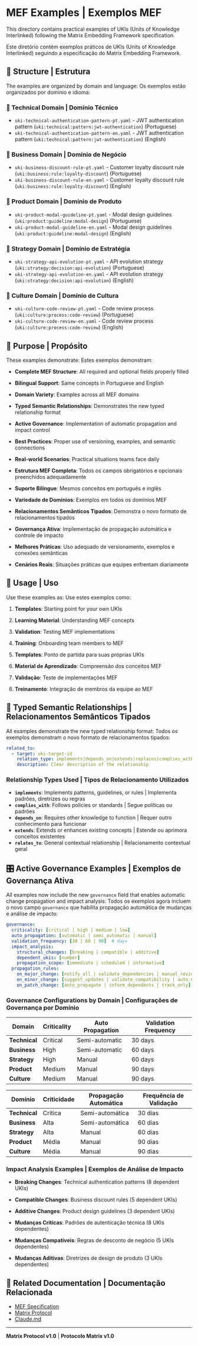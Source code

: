 # MEF Examples | Exemplos MEF

This directory contains practical examples of UKIs (Units of Knowledge Interlinked) following the Matrix Embedding Framework specification.

Este diretório contém exemplos práticos de UKIs (Units of Knowledge Interlinked) seguindo a especificação do Matrix Embedding Framework.

## 📁 Structure | Estrutura

The examples are organized by domain and language:
Os exemplos estão organizados por domínio e idioma:

### 🔧 Technical Domain | Domínio Técnico
- `uki-technical-authentication-pattern-pt.yaml` - JWT authentication pattern (`uki:technical:pattern:jwt-authentication`) (Portuguese)
- `uki-technical-authentication-pattern-en.yaml` - JWT authentication pattern (`uki:technical:pattern:jwt-authentication`) (English)

### 💼 Business Domain | Domínio de Negócio
- `uki-business-discount-rule-pt.yaml` - Customer loyalty discount rule (`uki:business:rule:loyalty-discount`) (Portuguese)
- `uki-business-discount-rule-en.yaml` - Customer loyalty discount rule (`uki:business:rule:loyalty-discount`) (English)

### 🎨 Product Domain | Domínio de Produto
- `uki-product-modal-guideline-pt.yaml` - Modal design guidelines (`uki:product:guideline:modal-design`) (Portuguese)
- `uki-product-modal-guideline-en.yaml` - Modal design guidelines (`uki:product:guideline:modal-design`) (English)

### 🎯 Strategy Domain | Domínio de Estratégia
- `uki-strategy-api-evolution-pt.yaml` - API evolution strategy (`uki:strategy:decision:api-evolution`) (Portuguese)
- `uki-strategy-api-evolution-en.yaml` - API evolution strategy (`uki:strategy:decision:api-evolution`) (English)

### 🤝 Culture Domain | Domínio de Cultura
- `uki-culture-code-review-pt.yaml` - Code review process (`uki:culture:process:code-review`) (Portuguese)
- `uki-culture-code-review-en.yaml` - Code review process (`uki:culture:process:code-review`) (English)

## 🎯 Purpose | Propósito

These examples demonstrate:
Estes exemplos demonstram:

- **Complete MEF Structure**: All required and optional fields properly filled
- **Bilingual Support**: Same concepts in Portuguese and English
- **Domain Variety**: Examples across all MEF domains
- **Typed Semantic Relationships**: Demonstrates the new typed relationship format
- **Active Governance**: Implementation of automatic propagation and impact control
- **Best Practices**: Proper use of versioning, examples, and semantic connections
- **Real-world Scenarios**: Practical situations teams face daily

- **Estrutura MEF Completa**: Todos os campos obrigatórios e opcionais preenchidos adequadamente
- **Suporte Bilíngue**: Mesmos conceitos em português e inglês
- **Variedade de Domínios**: Exemplos em todos os domínios MEF
- **Relacionamentos Semânticos Tipados**: Demonstra o novo formato de relacionamentos tipados
- **Governança Ativa**: Implementação de propagação automática e controle de impacto
- **Melhores Práticas**: Uso adequado de versionamento, exemplos e conexões semânticas
- **Cenários Reais**: Situações práticas que equipes enfrentam diariamente

## 🚀 Usage | Uso

Use these examples as:
Use estes exemplos como:

1. **Templates**: Starting point for your own UKIs
2. **Learning Material**: Understanding MEF concepts
3. **Validation**: Testing MEF implementations
4. **Training**: Onboarding team members to MEF

1. **Templates**: Ponto de partida para suas próprias UKIs
2. **Material de Aprendizado**: Compreensão dos conceitos MEF
3. **Validação**: Teste de implementações MEF
4. **Treinamento**: Integração de membros da equipe ao MEF

## 🔗 Typed Semantic Relationships | Relacionamentos Semânticos Tipados

All examples demonstrate the new typed relationship format:
Todos os exemplos demonstram o novo formato de relacionamentos tipados:

```yaml
related_to:
  - target: uki-target-id
    relation_type: implements|depends_on|extends|replaces|complies_with|conflicts_with|derives_from|relates_to
    description: Clear description of the relationship
```

### Relationship Types Used | Tipos de Relacionamento Utilizados

- **`implements`**: Implements patterns, guidelines, or rules | Implementa padrões, diretrizes ou regras
- **`complies_with`**: Follows policies or standards | Segue políticas ou padrões  
- **`depends_on`**: Requires other knowledge to function | Requer outro conhecimento para funcionar
- **`extends`**: Extends or enhances existing concepts | Estende ou aprimora conceitos existentes
- **`relates_to`**: General contextual relationship | Relacionamento contextual geral

## 🎛️ Active Governance Examples | Exemplos de Governança Ativa

All examples now include the new `governance` field that enables automatic change propagation and impact analysis:
Todos os exemplos agora incluem o novo campo `governance` que habilita propagação automática de mudanças e análise de impacto:

```yaml
governance:
  criticality: [critical | high | medium | low]
  auto_propagation: [automatic | semi_automatic | manual]
  validation_frequency: [30 | 60 | 90]  # days
  impact_analysis:
    structural_changes: [breaking | compatible | additive]
    dependent_ukis: [number]
    propagation_scope: [immediate | scheduled | informative]
  propagation_rules:
    on_major_change: [notify_all | validate_dependencies | manual_review]
    on_minor_change: [suggest_updates | validate_compatibility | auto_notify]
    on_patch_change: [auto_propagate | inform_dependents | track_only]
```

### Governance Configurations by Domain | Configurações de Governança por Domínio

| Domain | Criticality | Auto Propagation | Validation Frequency |
|--------|-------------|------------------|---------------------|
| **Technical** | Critical | Semi-automatic | 30 days |
| **Business** | High | Semi-automatic | 60 days |
| **Strategy** | High | Manual | 60 days |
| **Product** | Medium | Manual | 90 days |
| **Culture** | Medium | Manual | 90 days |

| Domínio | Criticidade | Propagação Automática | Frequência de Validação |
|---------|-------------|----------------------|------------------------|
| **Technical** | Crítica | Semi-automática | 30 dias |
| **Business** | Alta | Semi-automática | 60 dias |
| **Strategy** | Alta | Manual | 60 dias |
| **Product** | Média | Manual | 90 dias |
| **Culture** | Média | Manual | 90 dias |

### Impact Analysis Examples | Exemplos de Análise de Impacto

- **Breaking Changes**: Technical authentication patterns (8 dependent UKIs)
- **Compatible Changes**: Business discount rules (5 dependent UKIs) 
- **Additive Changes**: Product design guidelines (3 dependent UKIs)

- **Mudanças Críticas**: Padrões de autenticação técnica (8 UKIs dependentes)
- **Mudanças Compatíveis**: Regras de desconto de negócio (5 UKIs dependentes)
- **Mudanças Aditivas**: Diretrizes de design de produto (3 UKIs dependentes)

## 🔗 Related Documentation | Documentação Relacionada

- [MEF Specification](../MEF_MATRIX_EMBEDDING_FRAMEWORK.md)
- [Matrix Protocol](../MATRIX_PROTOCOL.md)
- [Claude.md](../CLAUDE.md)

---

**Matrix Protocol v1.0** | **Protocolo Matrix v1.0**